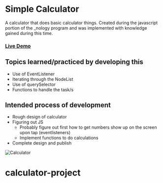 # Simple Calculator

A calculator that does basic calculator things. Created during the javascript portion of the \_nology program and was implemented with knowledge gained during this time.

### [Live Demo]()

## Topics learned/practiced by developing this

-   Use of EventListener
-   Iterating through the NodeList
-   Use of querySelector
-   Functions to handle the task/s

## Intended process of development

-   Rough design of calculator
-   Figuring out JS
    -   Probably figure out first how to get numbers show up on the screen upon tap (eventlisteners)
    -   Implement functions to do calculations
-   Complete design and publish

![Calculator](https://i.gyazo.com/e840e9209adbc000cd5df36a040fa1f0.png)

# calculator-project
